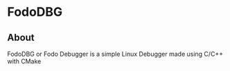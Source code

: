 # FodoDBG

## About

FodoDBG or Fodo Debugger is a simple Linux Debugger made using C/C++ with CMake
